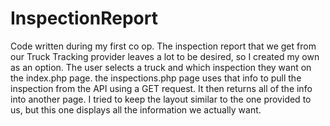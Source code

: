 # InspectionReport
Code written during my first co op. The inspection report that we get from our Truck Tracking provider leaves a lot to be desired, so I created my own as an option.
The user selects a truck and which inspection they want on the index.php page.
the inspections.php page uses that info to pull the inspection from the API using a GET request. It then returns all of the info into another page. I tried to keep the layout similar to the one provided to us, but this one displays all the information we actually want.
